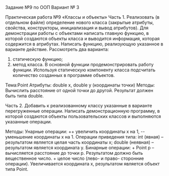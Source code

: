Задание №9 по ООП Вариант № 3

Практическая работа №9 «Классы и объекты»
Часть 1.
Реализовать (в отдельном файле) определение нового класса (закрытые атрибуты, свойства, конструкторы,  инициализация и вывод атрибутов). 
Для демонстрации работы с объектами написать главную функцию, в которой создаются объекты класса и выводится информация, которая содержится в атрибутах. 
Написать функцию, реализующую указанное в варианте действие. Рассмотреть два варианта:
1) статическую функцию; 
2) метод класса. 
В основной функции продемонстрировать работу функции.
Используя статическую компоненту класса подсчитать количество созданных в программе объектов.

Тема:Point
Атрибуты: double x, double y (координаты точки)
Методы: Вычислить расстояние от одной точки до другой. Результат должен быть типа double.

Часть 2.
Добавить к реализованному классу указанные в варианте перегруженные операции.
Написать демонстрационную программу, в которой создаются объекты пользовательских классов и выполняются указанные операции.

Методы:
  Унарные операции:
    ++  увеличить координаты x на 1,
    -- уменьшение координаты х на 1.
  Операции приведения типа:
    int (явная) – результатом является целая часть координаты х;
    double (неявная) – результатом является координата y.
  Бинарные операции:
    +  Point p – вычисляется расстояние до точки p. Результатом должно быть вещественное число. 
    + целое число (лево- и право- сторонние операции). Увеличивается координата х, результатом является объект типа Point.



